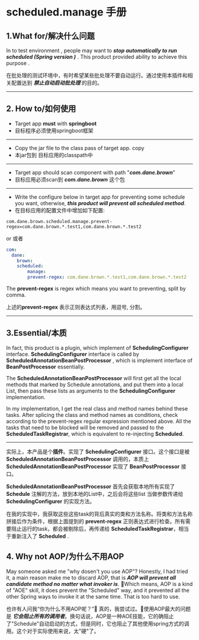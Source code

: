 # scheduled.manage 手册

## 1.What for/解决什么问题

In to test environment , people may want to ***stop automatically to run scheduled (Spring version )*** . This product provided ability to achieve this purpose .

在批处理的测试环境中，有时希望某些批处理不要自动运行。通过使用本插件和相关配置达到 ***禁止自动启动批处理*** 的目的。

------

## 2. How to/如何使用

+ Target app **must** with **springboot**
+ 目标程序必须使用springboot框架

------

+ Copy the jar file to the class pass of target app. copy 
+ 本jar包到 目标应用的classpath中

------

+ Target app should scan component with path "***com.dane.brown***"
+ 目标应用必须scan到 ***com.dane.brown*** 这个包

------

+ Write the configure below in target app for preventing some schedule you want, otherwise, ***this product will prevent all scheduled method***.
+ 在目标应用的配置文件中增加如下配置:

```properties
com.dane.brown.scheduled.manage.prevent-regex=com.dane.brown.*.test1,com.dane.brown.*.test2
```

or 或者

```yaml
com:
  dane:
    brown:
    scheduled:
        manage:
        prevent-regex: com.dane.brown.*.test1,com.dane.brown.*.test2
```

The **prevent-regex** is regex which means you want to preventing, split by comma.

上述的**prevent-regex** 表示正则表达式列表，用逗号, 分割。

------

## 3.Essential/本质

In fact, this product is a plugin, which implement of  **SchedulingConfigurer** interface. **SchedulingConfigurer** interface is called by **ScheduledAnnotationBeanPostProcessor** , which is implement interface of **BeanPostProcessor** essentially.  

The **ScheduledAnnotationBeanPostProcessor** will first get all the local methods that marked by Schedule annotations, and put them into a local List, then pass these lists as arguments to the **SchedulingConfigurer** implementation.  

In my implementation, I get the real class and method names behind these tasks. After splicing the class and method names as conditions, check according to the prevent-regex regular expression mentioned above. All the tasks that need to be blocked will be removed and passed to the **ScheduledTaskRegistrar**, which is equivalent to re-injecting **Scheduled**.

------

实际上，本产品是个**插件**。实现了 **SchedulingConfigurer** 接口。这个接口是被  **ScheduledAnnotationBeanPostProcessor** 调用的，本质上  **ScheduledAnnotationBeanPostProcessor** 
实现了  **BeanPostProcessor** 接口。 

**ScheduledAnnotationBeanPostProcessor** 首先会获取本地所有实现了 **Schedule** 注解的方法，放到本地的List<Task>中，之后会将这些list
当做参数传递给 **SchedulingConfigurer** 的实现方法。

在我的实现中，我获取这些这些task的背后真实的类和方法名称。将类和方法名称拼接后作为条件，根据上面提到的 **prevent-regex**
正则表达式进行检查。所有需要阻止运行的task，都会被剔除后，再传递给 **ScheduledTaskRegistrar**，相当于重新注入了 **Scheduled** .

## 4. Why not AOP/为什么不用AOP

May someone asked me "why dosen't you use AOP"? Honestly, I had tried it, a main reason make me to discard AOP, that is ***AOP will prevent all candidate method no matter what invoker is***. Which means, AOP is a kind of "AOE" skill, it does prevent the "Scheduled" way, and it prevented all the other Spring ways to invoke it at the same time. That is too hard to use.

也许有人问我“你为什么不用AOP呢？” 真的，我尝试过。使用AOP最大的问题是 ***它会阻止所有的调用者***。换句话说，AOP是一种AOE技能，它的确阻止了"Schedule"自动启动的方式，但是同时，它也阻止了其他使用spring方式的调用。这个对于实际使用来说，太"硬"了。
